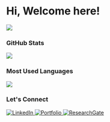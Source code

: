 <h1>Hi, Welcome here!</h1>

<p>
  <img src="https://readme-typing-svg.herokuapp.com?font=Fira+Code&pause=1000&color=00CFFF&center=false&vCenter=false&width=500&lines=Trying+to+learn+everyday;Computer+science+cooked+me" />
</p>

### GitHub Stats
<p>
  <img src="https://github-readme-stats.vercel.app/api?username=Imamm9&show_icons=true&theme=radical&hide_title=true&count_private=true&hide=prs" loading="lazy" />
</p>

### Most Used Languages
<p>
  <img src="https://github-readme-stats.vercel.app/api/top-langs/?username=Imamm9&layout=compact&theme=radical" loading="lazy" />
</p>

### Let's Connect
<p>
  <a href="https://linkedin.com/in/yourprofile" target="_blank">
    <img src="https://img.shields.io/badge/LinkedIn-0077B5?style=flat&logo=linkedin&logoColor=white" alt="LinkedIn" />
  </a>
  <a href="https://imammam070.my.canva.site/1" target="_blank">
    <img src="https://img.shields.io/badge/Portfolio-FF5722?style=flat&logo=google-chrome&logoColor=white" alt="Portfolio" />
  </a>
  <a href="https://www.researchgate.net/profile/yourprofile" target="_blank">
    <img src="https://img.shields.io/badge/ResearchGate-00CC66?style=flat&logo=researchgate&logoColor=white" alt="ResearchGate" />
  </a>
</p>
